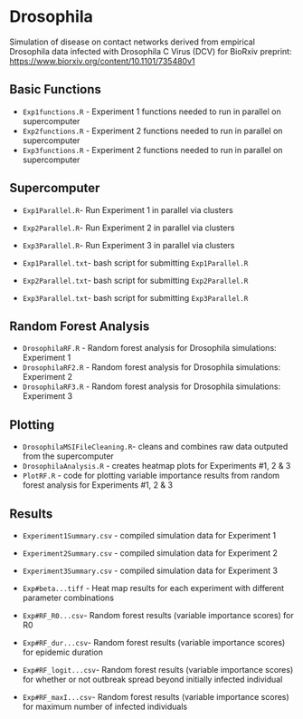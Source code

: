 # Drosophila
Simulation of disease on contact networks derived from empirical Drosophila data infected with Drosophila C Virus (DCV) for BioRxiv preprint: https://www.biorxiv.org/content/10.1101/735480v1

## Basic Functions
* `Exp1functions.R` - Experiment 1 functions needed to run in parallel on supercomputer
* `Exp2functions.R` - Experiment 2 functions needed to run in parallel on supercomputer
* `Exp3functions.R` - Experiment 2 functions needed to run in parallel on supercomputer

## Supercomputer
* `Exp1Parallel.R`- Run Experiment 1 in parallel via clusters
* `Exp2Parallel.R`- Run Experiment 2 in parallel via clusters
* `Exp3Parallel.R`- Run Experiment 3 in parallel via clusters

* `Exp1Parallel.txt`- bash script for submitting `Exp1Parallel.R`
* `Exp2Parallel.txt`- bash script for submitting `Exp2Parallel.R`
* `Exp3Parallel.txt`- bash script for submitting `Exp3Parallel.R`

## Random Forest Analysis
* `DrosophilaRF.R` -  Random forest analysis for Drosophila simulations: Experiment 1
* `DrosophilaRF2.R` - Random forest analysis for Drosophila simulations: Experiment 2
* `DrosophilaRF3.R` - Random forest analysis for Drosophila simulations: Experiment 3

## Plotting
* `DrosophilaMSIFileCleaning.R`- cleans and combines raw data outputed from the supercomputer
* `DrosophilaAnalysis.R` - creates heatmap plots for Experiments #1, 2 & 3
* `PlotRF.R` - code for plotting variable importance results from random forest analysis for Experiments #1, 2 & 3

## Results
* `Experiment1Summary.csv` - compiled simulation data for Experiment 1
* `Experiment2Summary.csv` - compiled simulation data for Experiment 2
* `Experiment3Summary.csv` - compiled simulation data for Experiment 3

* `Exp#beta...tiff` - Heat map results for each experiment with different parameter combinations
* `Exp#RF_R0...csv`- Random forest results (variable importance scores) for R0
* `Exp#RF_dur...csv`- Random forest results (variable importance scores) for epidemic duration
* `Exp#RF_logit...csv`- Random forest results (variable importance scores) for whether or not outbreak spread beyond initially infected individual
* `Exp#RF_maxI...csv`- Random forest results (variable importance scores) for maximum number of infected individuals

